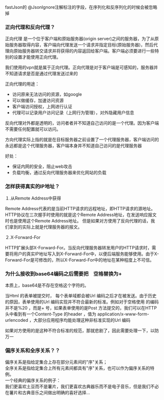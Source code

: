 fastJson的 @JsonIgnore注解标注的字段，在序列化和反序列化的时候会被忽略掉   

### 正向代理和反向代理？

正向代理 是一个位于客户端和原始服务器(origin server)之间的服务器，为了从原始服务器取得内容，客户端向代理发送一个请求并指定目标(原始服务器)，然后代理向原始服务器转交请求并将获得的内容返回给客户端。客户端必须要进行一些特别的设置才能使用正向代理。

我们使用的vpn就是属于正向代理。正向代理是对于客户端是可感知的，服务器并不知道请求是否是通过代理发送过来的

正向代理的用途：
- 访问原来无法访问的资源，如google
- 可以做缓存，加速访问资源
- 客户端访问授权，上网进行认证
- 代理可以记录用户访问记录（上网行为管理），对外隐藏用户信息

反向代理对外都是透明的，访问者者并不知道自己访问的是一个代理。因为客户端不需要任何配置就可以访问。　　　

方向代理实际上指的就是在目标服务器之前设置了一个代理服务器，客户端访问的永远都是这个代理服务器，客户端本身并不知道自己访问的是代理服务器　　

好处：
- 保证内网的安全，阻止web攻击
- 负载均衡，通过反向代理服务器来优化网站的负载

### 怎样获得真实的IP地址？
１.从Remote Address中获得　　　

Remote Address代表的是当前HTTP请求的远程地址，即HTTP请求的源地址。HTTP协议在三次握手时使用的就是这个Remote Address地址，在发送响应报文时也是使用这个Remote Address地址。
但是如果对方使用了反向代理的话，我们拿到的实际上就是代理服务器的报文。

２.X-Forward-For

HTTP扩展头部X-Forward-For。当反向代理服务器转发用户的HTTP请求时，需要将用户的真实IP地址写入到X-Forward-For中，以便后端服务能够使用。由于X-Forward-For是可修改的，所以X-Forward-For中的地址在某种程度上不可信。


### 为什么接收到base64编码之后需要把　空格替换为+
本质上，base64是不存在空格这个字符的。

当Html 的表单被提交时， 每个表单域都会被Url 编码之后才在被发送。由于历史的原因，表单使用的Url 编码实现并不符合最新的标准。例如对于空格使用 的编码并不是%20 ，而是+ 号，如果表单使用的是Post 方法提交的，我们可以在HTTP 头中看到有一个Content-Type 的header ，值为 application/x-www-form-urlencoded ，大部分应用程序均能处理这种非标准实现的Url 编码

如果对方使用的是这种不符合标准的规范，那就悲剧了，因此需要处理一下，以防万一

### 偏序关系和全序关系？？
偏序关系是指给定集合上存在部分元素间的"序"关系；   
全序关系是指给定集合上所有元素间都具有"序"关系，也可以作为偏序关系的特例。   
一个经典的偏序关系的例子：  
我们更喜欢土豆而不是薯片，我们更喜欢古典器乐而不是电子音乐，但是我们不必在薯片和古典音乐之间做出明确的喜好选择...



